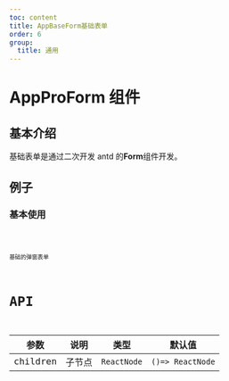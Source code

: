 ```yaml
---
toc: content
title: AppBaseForm基础表单
order: 6
group:
  title: 通用
---
```


# AppProForm 组件

## 基本介绍

基础表单是通过二次开发 antd 的**Form**组件开发。

## 例子

### 基本使用

<code scr="./demos/base.tsx" title="基本表单使用" />

<code src="./demos/drawer-form.tsx">基础的弹窗表单</code>

# API

| 参数     | 说明   | 类型        | 默认值           |
| -------- | ------ | ----------- | ---------------- |
| children | 子节点 | `ReactNode` | `()=> ReactNode` |
